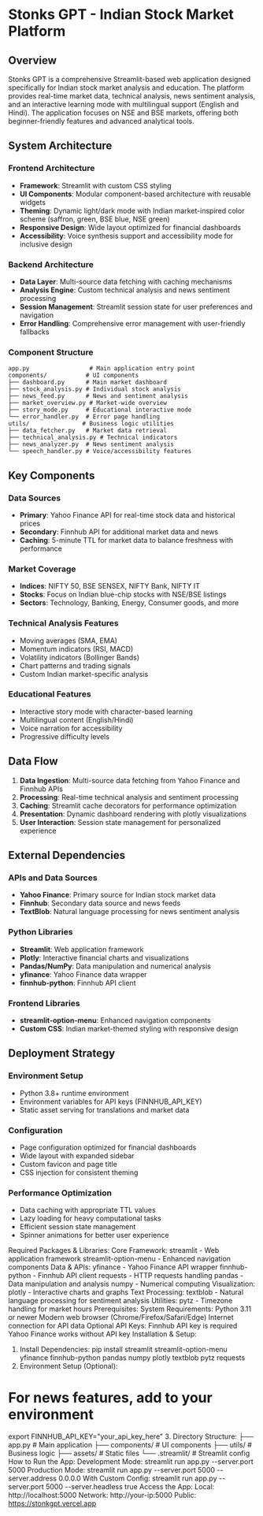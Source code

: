 # Stonks GPT - Indian Stock Market Platform

## Overview

Stonks GPT is a comprehensive Streamlit-based web application designed specifically for Indian stock market analysis and education. The platform provides real-time market data, technical analysis, news sentiment analysis, and an interactive learning mode with multilingual support (English and Hindi). The application focuses on NSE and BSE markets, offering both beginner-friendly features and advanced analytical tools.

## System Architecture

### Frontend Architecture
- **Framework**: Streamlit with custom CSS styling
- **UI Components**: Modular component-based architecture with reusable widgets
- **Theming**: Dynamic light/dark mode with Indian market-inspired color scheme (saffron, green, BSE blue, NSE green)
- **Responsive Design**: Wide layout optimized for financial dashboards
- **Accessibility**: Voice synthesis support and accessibility mode for inclusive design

### Backend Architecture
- **Data Layer**: Multi-source data fetching with caching mechanisms
- **Analysis Engine**: Custom technical analysis and news sentiment processing
- **Session Management**: Streamlit session state for user preferences and navigation
- **Error Handling**: Comprehensive error management with user-friendly fallbacks

### Component Structure
```
app.py                 # Main application entry point
components/           # UI components
├── dashboard.py      # Main market dashboard
├── stock_analysis.py # Individual stock analysis
├── news_feed.py      # News and sentiment analysis
├── market_overview.py # Market-wide overview
├── story_mode.py     # Educational interactive mode
└── error_handler.py  # Error page handling
utils/               # Business logic utilities
├── data_fetcher.py   # Market data retrieval
├── technical_analysis.py # Technical indicators
├── news_analyzer.py  # News sentiment analysis
└── speech_handler.py # Voice/accessibility features
```

## Key Components

### Data Sources
- **Primary**: Yahoo Finance API for real-time stock data and historical prices
- **Secondary**: Finnhub API for additional market data and news
- **Caching**: 5-minute TTL for market data to balance freshness with performance

### Market Coverage
- **Indices**: NIFTY 50, BSE SENSEX, NIFTY Bank, NIFTY IT
- **Stocks**: Focus on Indian blue-chip stocks with NSE/BSE listings
- **Sectors**: Technology, Banking, Energy, Consumer goods, and more

### Technical Analysis Features
- Moving averages (SMA, EMA)
- Momentum indicators (RSI, MACD)
- Volatility indicators (Bollinger Bands)
- Chart patterns and trading signals
- Custom Indian market-specific analysis

### Educational Features
- Interactive story mode with character-based learning
- Multilingual content (English/Hindi)
- Voice narration for accessibility
- Progressive difficulty levels

## Data Flow

1. **Data Ingestion**: Multi-source data fetching from Yahoo Finance and Finnhub APIs
2. **Processing**: Real-time technical analysis and sentiment processing
3. **Caching**: Streamlit cache decorators for performance optimization
4. **Presentation**: Dynamic dashboard rendering with plotly visualizations
5. **User Interaction**: Session state management for personalized experience

## External Dependencies

### APIs and Data Sources
- **Yahoo Finance**: Primary source for Indian stock market data
- **Finnhub**: Secondary data source and news feeds
- **TextBlob**: Natural language processing for news sentiment analysis

### Python Libraries
- **Streamlit**: Web application framework
- **Plotly**: Interactive financial charts and visualizations
- **Pandas/NumPy**: Data manipulation and numerical analysis
- **yfinance**: Yahoo Finance data wrapper
- **finnhub-python**: Finnhub API client

### Frontend Libraries
- **streamlit-option-menu**: Enhanced navigation components
- **Custom CSS**: Indian market-themed styling with responsive design

## Deployment Strategy

### Environment Setup
- Python 3.8+ runtime environment
- Environment variables for API keys (FINNHUB_API_KEY)
- Static asset serving for translations and market data

### Configuration
- Page configuration optimized for financial dashboards
- Wide layout with expanded sidebar
- Custom favicon and page title
- CSS injection for consistent theming

### Performance Optimization
- Data caching with appropriate TTL values
- Lazy loading for heavy computational tasks
- Efficient session state management
- Spinner animations for better user experience

Required Packages & Libraries:
  Core Framework:
  streamlit - Web application framework
  streamlit-option-menu - Enhanced navigation components
Data & APIs:
  yfinance - Yahoo Finance API wrapper
  finnhub-python - Finnhub API client
  requests - HTTP requests handling
  pandas - Data manipulation and analysis
  numpy - Numerical computing
Visualization:
  plotly - Interactive charts and graphs
Text Processing:
  textblob - Natural language processing for sentiment analysis
Utilities:
  pytz - Timezone handling for market hours
Prerequisites:
  System Requirements:
  Python 3.11 or newer
  Modern web browser (Chrome/Firefox/Safari/Edge)
  Internet connection for API data
Optional API Keys:
  Finnhub API key is required 
  Yahoo Finance works without API key
Installation & Setup:
  1. Install Dependencies:
  pip install streamlit streamlit-option-menu yfinance finnhub-python pandas numpy plotly textblob pytz requests
  2. Environment Setup (Optional):
  # For news features, add to your environment
  export FINNHUB_API_KEY="your_api_key_here"
  3. Directory Structure:
  ├── app.py                 # Main application
  ├── components/            # UI components
  ├── utils/                 # Business logic
  ├── assets/               # Static files
  └── .streamlit/           # Streamlit config
How to Run the App:
  Development Mode:
  streamlit run app.py --server.port 5000
  Production Mode:
  streamlit run app.py --server.port 5000 --server.address 0.0.0.0
  With Custom Config:
  streamlit run app.py --server.port 5000 --server.headless true
Access the App:
  Local: http://localhost:5000
  Network: http://your-ip:5000
  Public: https://stonkgpt.vercel.app
